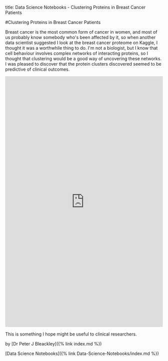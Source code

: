 title: Data Science Notebooks - Clustering Proteins in Breast Cancer Patients

#Clustering Proteins in Breast Cancer Patients

Breast cancer is the most common form of cancer in women, and most of us probably know somebody who's been affected by it, so when another data scientist suggested I look at the breast cancer proteome on Kaggle, I thought it was a worthwhile thing to do. I'm not a biologist, but I know that cell behaviour involves complex networks of interacting proteins, so I thought that clustering would be a good way of uncovering these networks. I was pleased to discover that the protein clusters discovered seemed to be predictive of clinical outcomes.

<iframe src="https://www.kaggle.com/embed/petebleackley/clustering-proteins?kernelSessionId=5010029" height="800" width="100%" frameborder="0" scrolling="auto" title="Clustering proteins"></iframe>

This is something I hope might be useful to clinical researchers. 

by [Dr Peter J Bleackley]({% link index.md %})

[Data Science Notebooks]({% link Data-Science-Notebooks/index.md %})

